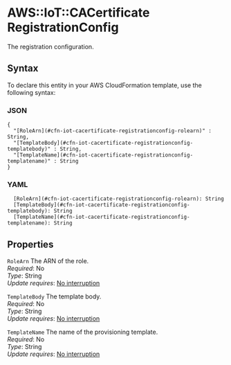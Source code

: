 # AWS::IoT::CACertificate RegistrationConfig<a name="aws-properties-iot-cacertificate-registrationconfig"></a>

The registration configuration\.

## Syntax<a name="aws-properties-iot-cacertificate-registrationconfig-syntax"></a>

To declare this entity in your AWS CloudFormation template, use the following syntax:

### JSON<a name="aws-properties-iot-cacertificate-registrationconfig-syntax.json"></a>

```
{
  "[RoleArn](#cfn-iot-cacertificate-registrationconfig-rolearn)" : String,
  "[TemplateBody](#cfn-iot-cacertificate-registrationconfig-templatebody)" : String,
  "[TemplateName](#cfn-iot-cacertificate-registrationconfig-templatename)" : String
}
```

### YAML<a name="aws-properties-iot-cacertificate-registrationconfig-syntax.yaml"></a>

```
  [RoleArn](#cfn-iot-cacertificate-registrationconfig-rolearn): String
  [TemplateBody](#cfn-iot-cacertificate-registrationconfig-templatebody): String
  [TemplateName](#cfn-iot-cacertificate-registrationconfig-templatename): String
```

## Properties<a name="aws-properties-iot-cacertificate-registrationconfig-properties"></a>

`RoleArn` <a name="cfn-iot-cacertificate-registrationconfig-rolearn"></a>
The ARN of the role\.  
_Required_: No  
_Type_: String  
_Update requires_: [No interruption](https://docs.aws.amazon.com/AWSCloudFormation/latest/UserGuide/using-cfn-updating-stacks-update-behaviors.html#update-no-interrupt)

`TemplateBody` <a name="cfn-iot-cacertificate-registrationconfig-templatebody"></a>
The template body\.  
_Required_: No  
_Type_: String  
_Update requires_: [No interruption](https://docs.aws.amazon.com/AWSCloudFormation/latest/UserGuide/using-cfn-updating-stacks-update-behaviors.html#update-no-interrupt)

`TemplateName` <a name="cfn-iot-cacertificate-registrationconfig-templatename"></a>
The name of the provisioning template\.  
_Required_: No  
_Type_: String  
_Update requires_: [No interruption](https://docs.aws.amazon.com/AWSCloudFormation/latest/UserGuide/using-cfn-updating-stacks-update-behaviors.html#update-no-interrupt)
